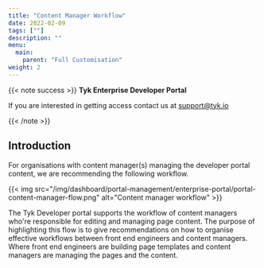 ```yaml
---
title: "Content Manager Workflow"
date: 2022-02-09
tags: [""]
description: ""
menu:
  main:
    parent: "Full Customisation"
weight: 2
---
```

{{< note success >}}
**Tyk Enterprise Developer Portal**

If you are interested in getting access contact us at [support@tyk.io](<mailto:support@tyk.io?subject=Tyk Enterprise Portal Beta>)

{{< /note >}}

## Introduction
For organisations with content manager(s) managing the developer portal content, we are recommending the following workflow.

{{< img src="/img/dashboard/portal-management/enterprise-portal/portal-content-manager-flow.png" alt="Content manager workflow" >}}

The Tyk Developer portal supports the workflow of content managers who're responsible for editing and managing page content.
The purpose of highlighting this flow is to give recommendations on how to organise effective workflows between front end engineers and content managers. Where front end engineers are building page templates and content managers are managing the pages and the content.
